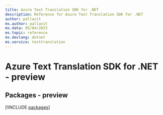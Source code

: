 ```yaml
---
title: Azure Text Translation SDK for .NET
description: Reference for Azure Text Translation SDK for .NET
author: pallavit
ms.author: pallavit
ms.data: 05/04/2023
ms.topic: reference
ms.devlang: dotnet
ms.service: texttranslation
---
```

# Azure Text Translation SDK for .NET - preview
## Packages - preview
[!INCLUDE [packages](text-translation-index.md)]